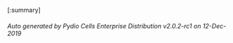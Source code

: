 






[:summary]

###### Auto generated by Pydio Cells Enterprise Distribution v2.0.2-rc1 on 12-Dec-2019
